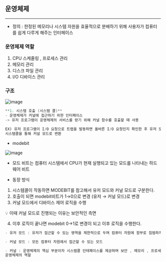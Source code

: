 ## 운영체제

---

- 정의 : 한정된 메모리나 시스템 자원을 효율적으로 분배하기 위해 사용자가 컴퓨터를 쉽게 다루게 해주는 인터페이스

### 운영체제 역할

1. CPU 스케줄링 , 프로세스 관리
2. 메모리 관리
3. 디스크 파일 관리
4. I/O 디바이스 관리

### 구조

![image](https://user-images.githubusercontent.com/103854287/222947600-9ea38f44-0003-48b3-aa1c-c08edcde636e.png)


```java
**1. 시스템 호출 (시스템 콜)**
- 운영체제가 커널에 접근하기 위한 인터페이스
-> 유저 프로그램이 운영체제의 서비스를 받기 위해 커널 함수를 호출할 때 사용

EX) 유저 프로그램이 I/O 요청으로 트랩을 발동하면 올바른 I/O 요청인지 확인한 후 유저 모드가 
시스템콜을 통해 커널 모드로 변환

```

- modebit

![image](https://user-images.githubusercontent.com/103854287/222947607-1a78ac1c-2b1a-4c90-b857-9a0434cf7af1.png)


- 모드 비트는 컴퓨터 시스템에서 CPU가 현재 실행되고 있는 모드를 나타내는 하드웨어 비트

- 동장 방식
1. 시스템콜이 작동하면 MODEBIT를 참고해서 유저 모드와 커널 모드로 구분한다.
2. 호출이 되면 modebit비트가 1→0으로 변경 (유저 → 커널 모드)로 변경
3. 커널 모드에서 디바이스 제어 로직을 수행

<aside>
💡 이때 커널 모드로 진행되는 이유는 보안적인 측면

</aside>

4. 이후 로직이 끝나면 modebit 0→1로 변경이 되고 이후 로직을 수행한다.

``` java
- 유저 모드 : 유저가 접근할 수 있는 영역을 제한적으로 두며 컴퓨터 자원에 함부로 침범하지 못하는 모드

- 커널 모드 : 모든 컴퓨터 자원에서 접근할 수 있는 모드

- 커널 : 운영체제의 핵심 부분이자 시스템콜 인테페이스를 제공하며 보안 , 메모리 , 프로세스 , 파일시스템등 다양한 
운영체제의 역할

```
